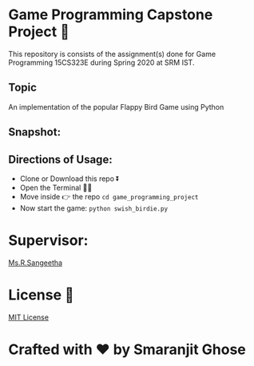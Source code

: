 # Game Programming Capstone Project 📑

This repository is consists of the assignment(s) done for Game Programming 15CS323E during Spring 2020 at SRM IST. 

## Topic 

An implementation of the popular Flappy Bird Game using Python

## Snapshot:



## Directions of Usage:

- Clone or Download this repo ⏬
- Open the Terminal 🐱‍💻
- Move inside 👉 the repo 
```cd game_programming_project```
- Now start the game: ```python swish_birdie.py```


# Supervisor: 

[Ms.R.Sangeetha](https://www.srmist.edu.in/engineering/dept-cse/faculty/r-anita) 


# License 📜

[MIT License](https://github.com/smaranjitghose/game_programming_project/blob/master/LICENSE)

# **Crafted with ❤ by Smaranjit Ghose**
